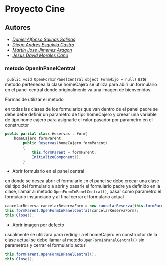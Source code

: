 # Proyecto Cine 

## Autores
* *[Daniel Alfonso Salinas Salinas](https://github.com/danielsalinas70)*
* *[Diego Andres Esquivia Castro](https://github.com/Dekhas20)*
* *[Martin Jose Jimenez Aragon](https://github.com/majiar15)*
* *[Jesus David Morales Cano](https://github.com/jesusmoralescano)*




### metodo OpenInPanelCentral

` public void OpenFormInPanelCentral(object FormHijo = null)`
este metodo pertenecea la clase homeCajero se utiliza para abiri un formulario en el panel central donde originalmente va una imagen de bienvenidos

Formas de utilizar el metodo

en todas las clases de los formularios que van dentro de el panel padre se debe debe definir un parametro de tipo  homeCajero y creear una variable de tipo home cajero para asignarle el valor pasador por parametro en el constructor 
```C#
public partial class Reservas : Form{ 
    homeCajero formParent;
        public Reservas(homeCajero formParent)
        {
            this.formParent = formParent;
            InitializeComponent();
        }
```
- Abrir formulario en el panel central

en donde se desea abrir el formulario en el panel se debe creear una clase del tipo del formulario a abrir y pasarle el formulario padre ya definido en la clase, llamar al metodo  `OpenFormInPanelCentral()`, pasar como parametro el formulario instanciado y al final cerrar el formulario actual 
```C#
cancelarReserva cancelarReservaForm = new cancelarReserva(this.formParent);
this.formParent.OpenFormInPanelCentral(cancelarReservaForm);
this.Close();
```

- Abrir imagen por defecto

usualmente se utilizara para redirigir a el homeCajero
en constructor de la clase actual se debe llamar al metodo `OpenFormInPanelCentral()` sin parametros y cerrar el formulario actual
```C#
this.formParent.OpenFormInPanelCentral();
this.Close();
```

